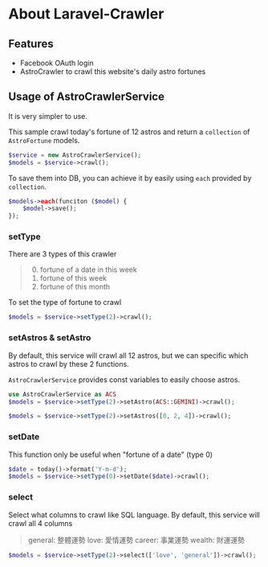 # About Laravel-Crawler

## Features
- Facebook OAuth login
- AstroCrawler to crawl this website's daily astro fortunes

## Usage of AstroCrawlerService

It is very simpler to use.

This sample crawl today's fortune of 12 astros and return a `collection` of `AstroFortune` models.

``` php
$service = new AstroCrawlerService();
$models = $service->crawl();
```

To save them into DB, you can achieve it by easily using `each` provided by `collection`.
``` php
$models->each(funciton ($model) {
    $model->save();
});
```

### setType
There are 3 types of this crawler

>0. fortune of a date in this week
>1. fortune of this week
>2. fortune of this month

To set the type of fortune to crawl
``` php
$models = $service->setType(2)->crawl();
```

### setAstros & setAstro
By default, this service will crawl all 12 astros, but we can specific which astros to crawl by these 2 functions.

`AstroCrawlerService` provides const variables to easily choose astros.

``` php
use AstroCrawlerService as ACS
$models = $service->setType(2)->setAstro(ACS::GEMINI)->crawl();
```

``` php
$models = $service->setType(2)->setAstros([0, 2, 4])->crawl();
```

### setDate

This function only be useful when "fortune of a date" (type 0)

``` php
$date = today()->format('Y-m-d');
$models = $service->setType(0)->setDate($date)->crawl();
```

### select

Select what columns to crawl like SQL language. By default, this service will crawl all 4 columns

>general: 整體運勢
>love: 愛情運勢
>career: 事業運勢
>wealth: 財運運勢

``` php
$models = $service->setType(2)->select(['love', 'general'])->crawl();
```

